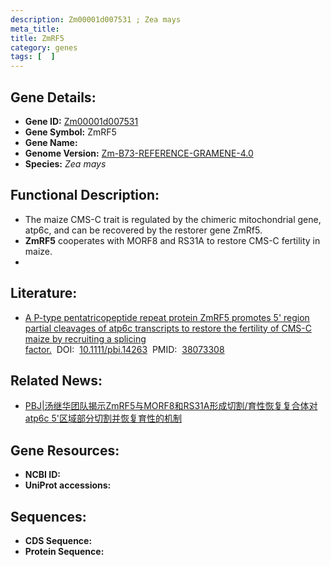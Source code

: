 ```yaml
---
description: Zm00001d007531 ; Zea mays
meta_title:
title: ZmRF5
category: genes
tags: [  ]
---
```


## Gene Details:
- **Gene ID:**	[Zm00001d007531](https://www.maizegdb.org/gene_center/gene/Zm00001d007531)
- **Gene Symbol:** ZmRF5
- **Gene Name:** 
- **Genome Version:** [Zm-B73-REFERENCE-GRAMENE-4.0](https://www.maizegdb.org/genome/assembly/Zm-B73-REFERENCE-GRAMENE-4.0)
- **Species:** *Zea mays*

## Functional Description:
   - The maize CMS-C trait is regulated by the chimeric mitochondrial gene, atp6c, and can be recovered by the restorer gene ZmRf5.
   - **ZmRF5** cooperates with MORF8 and RS31A to restore CMS-C fertility in maize.
   - 

## Literature:
   - [A P-type pentatricopeptide repeat protein ZmRF5 promotes 5&#x27; region partial cleavages of atp6c transcripts to restore the fertility of CMS-C maize by recruiting a splicing factor.]( https://onlinelibrary.wiley.com/doi/10.1111/pbi.14263)&nbsp;&nbsp;DOI:&nbsp;&nbsp;[10.1111/pbi.14263](https://onlinelibrary.wiley.com/doi/10.1111/pbi.14263)&nbsp;&nbsp;PMID:&nbsp;&nbsp;[38073308](https://pubmed.ncbi.nlm.nih.gov/38073308/)

## Related News:
   - [PBJ|汤继华团队揭示ZmRF5与MORF8和RS31A形成切割/育性恢复复合体对atp6c 5&#39;区域部分切割并恢复育性的机制](https://mp.weixin.qq.com/s?__biz=Mzg3MDEwNDEyMg==&mid=2247560860&idx=1&sn=204b69d4753a699f86001548dda246c7&chksm=cfc1326276b83178e0ab156fa364ab373bae78dceda0ac1470866658ee426b79979e615247e8&scene=27#wechat_redirect)

## Gene Resources:
- **NCBI ID:** [](https://www.ncbi.nlm.nih.gov/gene/?term=)
- **UniProt accessions:** [](https://www.uniprot.org/uniprotkb//entry)

## Sequences:
- **CDS Sequence:**
- **Protein Sequence:**
